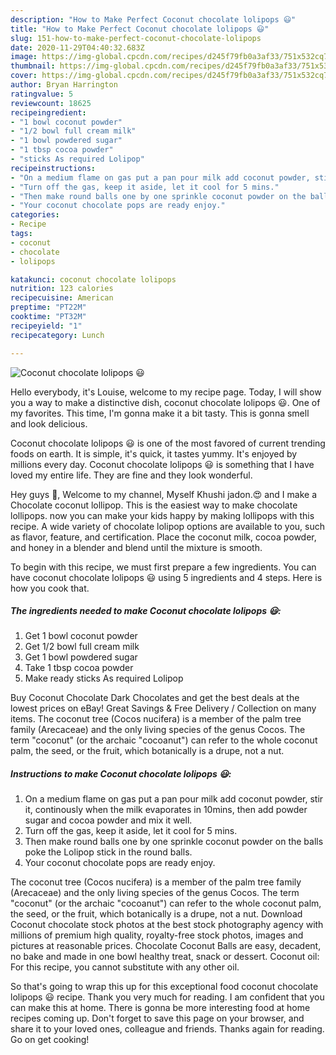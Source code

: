 ```yaml
---
description: "How to Make Perfect Coconut chocolate lolipops 😃"
title: "How to Make Perfect Coconut chocolate lolipops 😃"
slug: 151-how-to-make-perfect-coconut-chocolate-lolipops
date: 2020-11-29T04:40:32.683Z
image: https://img-global.cpcdn.com/recipes/d245f79fb0a3af33/751x532cq70/coconut-chocolate-lolipops-😃-recipe-main-photo.jpg
thumbnail: https://img-global.cpcdn.com/recipes/d245f79fb0a3af33/751x532cq70/coconut-chocolate-lolipops-😃-recipe-main-photo.jpg
cover: https://img-global.cpcdn.com/recipes/d245f79fb0a3af33/751x532cq70/coconut-chocolate-lolipops-😃-recipe-main-photo.jpg
author: Bryan Harrington
ratingvalue: 5
reviewcount: 18625
recipeingredient:
- "1 bowl coconut powder"
- "1/2 bowl full cream milk"
- "1 bowl powdered sugar"
- "1 tbsp cocoa powder"
- "sticks As required Lolipop"
recipeinstructions:
- "On a medium flame on gas put a pan pour milk add coconut powder, stir it, continously when the milk evaporates in 10mins, then add powder sugar and cocoa powder and mix it well."
- "Turn off the gas, keep it aside, let it cool for 5 mins."
- "Then make round balls one by one sprinkle coconut powder on the balls poke the Lolipop stick in the round balls."
- "Your coconut chocolate pops are ready enjoy."
categories:
- Recipe
tags:
- coconut
- chocolate
- lolipops

katakunci: coconut chocolate lolipops 
nutrition: 123 calories
recipecuisine: American
preptime: "PT22M"
cooktime: "PT32M"
recipeyield: "1"
recipecategory: Lunch

---
```



![Coconut chocolate lolipops 😃](https://img-global.cpcdn.com/recipes/d245f79fb0a3af33/751x532cq70/coconut-chocolate-lolipops-😃-recipe-main-photo.jpg)

Hello everybody, it's Louise, welcome to my recipe page. Today, I will show you a way to make a distinctive dish, coconut chocolate lolipops 😃. One of my favorites. This time, I'm gonna make it a bit tasty. This is gonna smell and look delicious.

Coconut chocolate lolipops 😃 is one of the most favored of current trending foods on earth. It is simple, it's quick, it tastes yummy. It's enjoyed by millions every day. Coconut chocolate lolipops 😃 is something that I have loved my entire life. They are fine and they look wonderful.

Hey guys 🤗, Welcome to my channel, Myself Khushi jadon.😍 and I make a Chocolate coconut lollipop. This is the easiest way to make chocolate lollipops. now you can make your kids happy by making lollipops with this recipe. A wide variety of chocolate lolipop options are available to you, such as flavor, feature, and certification. Place the coconut milk, cocoa powder, and honey in a blender and blend until the mixture is smooth.


To begin with this recipe, we must first prepare a few ingredients. You can have coconut chocolate lolipops 😃 using 5 ingredients and 4 steps. Here is how you cook that.

<!--inarticleads1-->

##### The ingredients needed to make Coconut chocolate lolipops 😃:

1. Get 1 bowl coconut powder
1. Get 1/2 bowl full cream milk
1. Get 1 bowl powdered sugar
1. Take 1 tbsp cocoa powder
1. Make ready sticks As required Lolipop


Buy Coconut Chocolate Dark Chocolates and get the best deals at the lowest prices on eBay! Great Savings &amp; Free Delivery / Collection on many items. The coconut tree (Cocos nucifera) is a member of the palm tree family (Arecaceae) and the only living species of the genus Cocos. The term &#34;coconut&#34; (or the archaic &#34;cocoanut&#34;) can refer to the whole coconut palm, the seed, or the fruit, which botanically is a drupe, not a nut. 

<!--inarticleads2-->

##### Instructions to make Coconut chocolate lolipops 😃:

1. On a medium flame on gas put a pan pour milk add coconut powder, stir it, continously when the milk evaporates in 10mins, then add powder sugar and cocoa powder and mix it well.
1. Turn off the gas, keep it aside, let it cool for 5 mins.
1. Then make round balls one by one sprinkle coconut powder on the balls poke the Lolipop stick in the round balls.
1. Your coconut chocolate pops are ready enjoy.


The coconut tree (Cocos nucifera) is a member of the palm tree family (Arecaceae) and the only living species of the genus Cocos. The term &#34;coconut&#34; (or the archaic &#34;cocoanut&#34;) can refer to the whole coconut palm, the seed, or the fruit, which botanically is a drupe, not a nut. Download Coconut chocolate stock photos at the best stock photography agency with millions of premium high quality, royalty-free stock photos, images and pictures at reasonable prices. Chocolate Coconut Balls are easy, decadent, no bake and made in one bowl healthy treat, snack or dessert. Coconut oil: For this recipe, you cannot substitute with any other oil. 

So that's going to wrap this up for this exceptional food coconut chocolate lolipops 😃 recipe. Thank you very much for reading. I am confident that you can make this at home. There is gonna be more interesting food at home recipes coming up. Don't forget to save this page on your browser, and share it to your loved ones, colleague and friends. Thanks again for reading. Go on get cooking!
